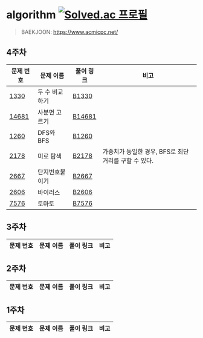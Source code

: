 # algorithm [![Solved.ac 프로필](http://mazassumnida.wtf/api/mini/generate_badge?boj=myeongjin1220)](https://solved.ac/myeongjin1220)

> BAEKJOON: https://www.acmicpc.net/

## 4주차

| 문제 번호                                      | 문제 이름      | 풀이 링크                                                                                         | 비고                                                 |
| ---------------------------------------------- | -------------- | ------------------------------------------------------------------------------------------------- | ---------------------------------------------------- |
| [1330](https://www.acmicpc.net/problem/1330)   | 두 수 비교하기 | [B1330](https://github.com/mjin1220/algorithm/blob/main/src/main/java/com/mjin/four/B1330.java)   |                                                      |
| [14681](https://www.acmicpc.net/problem/14681) | 사분면 고르기  | [B14681](https://github.com/mjin1220/algorithm/blob/main/src/main/java/com/mjin/four/B14681.java) |                                                      |
| [1260](https://www.acmicpc.net/problem/1260)   | DFS와 BFS      | [B1260](https://github.com/mjin1220/algorithm/blob/main/src/main/java/com/mjin/four/B1260.java)   |                                                      |
| [2178](https://www.acmicpc.net/problem/2178)   | 미로 탐색      | [B2178](https://github.com/mjin1220/algorithm/blob/main/src/main/java/com/mjin/four/B2178.java)   | 가중치가 동일한 경우, BFS로 최단거리를 구할 수 있다. |
| [2667](https://www.acmicpc.net/problem/2667)   | 단지번호붙이기 | [B2667](https://github.com/mjin1220/algorithm/blob/main/src/main/java/com/mjin/four/B2667.java)   |                                                      |
| [2606](https://www.acmicpc.net/problem/2606)   | 바이러스       | [B2606](https://github.com/mjin1220/algorithm/blob/main/src/main/java/com/mjin/four/B2606.java)   |                                                      |
| [7576](https://www.acmicpc.net/problem/7576)   | 토마토         | [B7576](https://github.com/mjin1220/algorithm/blob/main/src/main/java/com/mjin/four/B7576.java)   |                                                      |

## 3주차

| 문제 번호                                      | 문제 이름      | 풀이 링크                                                                                         | 비고                                                 |
| ---------------------------------------------- | -------------- | ------------------------------------------------------------------------------------------------- | ---------------------------------------------------- |

## 2주차

| 문제 번호                                      | 문제 이름      | 풀이 링크                                                                                         | 비고                                                 |
| ---------------------------------------------- | -------------- | ------------------------------------------------------------------------------------------------- | ---------------------------------------------------- |

## 1주차

| 문제 번호                                      | 문제 이름      | 풀이 링크                                                                                         | 비고                                                 |
| ---------------------------------------------- | -------------- | ------------------------------------------------------------------------------------------------- | ---------------------------------------------------- |

